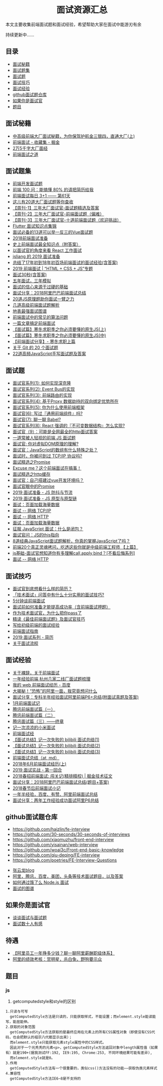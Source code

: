 <h1 align="center">面试资源汇总</h1>

本文主要收集前端面试题和面试经验，希望帮助大家在面试中能游刃有余

持续更新中……


## 目录

* [面试秘籍](#面试秘籍)
* [面试题集](#面试题集)
* [面试题](#面试题)
* [面试技巧](#面试技巧)
* [面试经验](#面试经验)
* [github面试题仓库](#github面试题仓库)
* [如果你是面试官](#如果你是面试官)
* [题目](#题目)


## 面试秘籍
 * [中高级前端大厂面试秘籍，为你保驾护航金三银四，直通大厂(上)](https://juejin.im/post/5c64d15d6fb9a049d37f9c20)
 * [前端面试 - 收藏集 - 掘金](https://segmentfault.com/a/1190000009261526)
 * [2万5千字大厂面经](https://juejin.im/post/5ba34e54e51d450e5162789b#heading-105)
 * [前端面试之道](https://juejin.im/book/5bdc715fe51d454e755f75ef)

## 面试题集

 * [前端开发面试题](https://juejin.im/entry/5781b8db0a2b58005765e628)
 * [前端 100 问：能搞懂 80% 的请把简历给我](https://juejin.im/post/5d23e750f265da1b855c7bbe)
 * [前端面试每日 3+1 —— 第61天](https://juejin.im/post/5d05576af265da1bba590291)
 * [这儿有20道大厂面试题等你查收](https://juejin.im/post/5d124a12f265da1b9163a28d)
 * [【周刊-1】三年大厂面试官-面试题精选及答案](https://juejin.im/post/5ca9de22e51d452b5372ed90)
 * [【周刊-2】三年大厂面试官-前端面试题（偏难）](https://juejin.im/post/5cb0315f518825215e61ec14)
 * [【周刊-3】三年大厂面试官-十道前端面试题（欢迎挑战）](https://juejin.im/post/5cd82463518825692330d440)
 * [Flutter 面试知识点集锦](https://juejin.im/post/5cd9875ae51d453d022cb662)
 * [面试必备的13道可以举一反三的Vue面试题](https://juejin.im/post/5d41eec26fb9a06ae439d29f)
 * [2018前端面试准备](https://segmentfault.com/a/1190000012428851)
 * [史上前端面试最全知识点（附答案）](https://segmentfault.com/a/1190000010869619)
 * [以面试官的角度来看 React 工作面试](https://juejin.im/post/5bca74cfe51d450e9163351b)
 * [jsliang 的 2019 面试准备](https://juejin.im/post/5c8e4cd3f265da67c87454a0)
 * [总结了17年初到18年初百场前端面试的面试经验(含答案)](https://juejin.im/post/5b44a485e51d4519945fb6b7)
 * [2019 前端面试 | “HTML + CSS + JS”专题](https://juejin.im/post/5ce4171ff265da1bd04eb4f3)
 * [面试30秒(含答案)](https://juejin.im/post/5c9243f96fb9a070ce31ab46)
 * [五年面试，三年模拟](https://juejin.im/post/5ca0425e51882567ce181037)
 * [面试的信心来源于过硬的基础](https://segmentfault.com/a/1190000013331105)
 * [面试分享：2018阿里巴巴前端面试总结](https://juejin.im/post/5ab0da85f265da23866fb9b7)
 * [20道JS原理题助你面试一臂之力](https://juejin.im/post/5d2ee123e51d4577614761f8)
 * [几道高级前端面试题解析](https://juejin.im/post/5aa8a07cf265da238a3022a4)
 * [地表最强面试图谱](https://juejin.im/post/5b4a9136f265da0f990d49cb)
 * [前端面试中的常见的算法问题](https://www.jackpu.com/qian-duan-mian-shi-zhong-de-chang-jian-de-suan-fa-wen-ti/)
 * [一篇文章搞定前端面试](https://juejin.im/post/5bbaa549e51d450e827b6b13)
 * [【面试篇】寒冬求职季之你必须要懂的原生JS(上)](https://juejin.im/post/5cab0c45f265da2513734390)
 * [【面试篇】寒冬求职季之你必须要懂的原生JS(中)](https://juejin.im/post/5cbd1e33e51d45789161d053)
 * [【前端面试分享】- 寒冬求职上篇](https://juejin.im/post/5cdb7bc26fb9a0321557044d)
 * [关于 Git 的 20 个面试题](https://segmentfault.com/a/1190000019315509)
 * [22道高频JavaScript手写面试题及答案](https://juejin.im/post/5d51e16d6fb9a06ae17d6bbc)


## 面试题

* [面试官系列(1): 如何实现深克隆](https://juejin.im/post/5abb55ee6fb9a028e33b7e0a)
* [面试官系列(2): Event Bus的实现](https://juejin.im/post/5ac2fb886fb9a028b86e328c)
* [面试官系列(3): 前端路由的实现](https://juejin.im/post/5ac61da66fb9a028c71eae1b)
* [面试官系列(4): 基于Proxy 数据劫持的双向绑定优势所在](https://juejin.im/post/5acd0c8a6fb9a028da7cdfaf)
* [面试官系列(5): 你为什么使用前端框架](https://juejin.im/post/5b16c0415188257d42153bac)
* [面试官(6): 写过『通用前端组件』吗?](https://juejin.im/post/5c02142fe51d4511be77aad7)
* [面试官(7): 聊一聊 Babel?](https://juejin.im/post/5c03b85ae51d450c740de19c)
* [面试官系列(8):  React 强调的『不可变数据结构』怎么实现?](https://juejin.im/post/5bf8dab3f265da61590b55d4)
* [面试官（9）：可能是全网最全的http面试答案](https://juejin.im/post/5d032b77e51d45777a126183)
* [一道常被人轻视的前端 JS 面试题](https://juejin.im/entry/580cdbeec4c9710058943151)
* [面试官: 你对虚拟DOM原理的理解?](https://juejin.im/post/5d3f3bf36fb9a06af824b3e2)
* [面试官：JavaScript的数组有什么特殊之处？](https://juejin.im/post/5d2832a5f265da1bc07e669e)
* [面试时，你被问到过 TCP/IP 协议吗?](https://juejin.im/post/58e36d35b123db15eb748856)
* [面试精选之Promise](https://juejin.im/post/5b31a4b7f265da595725f322)
* [Excuse me？这个前端面试在搞事！](https://zhuanlan.zhihu.com/p/25407758)
* [面试精选之http缓存](https://juejin.im/post/5b3c87386fb9a04f9a5cb037)
* [面试官：自己搭建过vue开发环境吗？](https://juejin.im/post/5cc55c336fb9a032086dd701)
* [面试官眼中的Promise](https://juejin.im/post/5c233a8ee51d450d5a01b712)
* [2019 面试准备 - JS 防抖与节流](https://juejin.im/post/5c87b54ce51d455f7943dddb)
* [2019 面试准备 - JS 原型与原型链](https://juejin.im/post/5c72a1766fb9a049ea3993e6)
* [面试：页面加载海量数据](https://juejin.im/post/5ae17a386fb9a07abc299cdd)
* [面试 -- 网络 TCP/IP](https://juejin.im/post/586cfcf8da2f600055ce8a8d)
* [面试 -- 网络 HTTP](https://juejin.im/post/5872309261ff4b005c4580d4)
* [面试：页面加载海量数据](https://juejin.im/post/5ae17a386fb9a07abc299cdd)
* [征服 JavaScript 面试：什么是闭包？](https://www.zcfy.cc/article/master-the-javascript-interview-what-is-a-closure-2127.html)
* [面试官问：JS的this指向](https://juejin.im/post/5c0c87b35188252e8966c78a)
* [8道经典JavaScript面试题解析，你真的掌握JavaScript了吗？](https://segmentfault.com/a/1190000020026378)
* [前端20个真正灵魂拷问，吃透这些你就是中级前端工程师 【上篇】](https://segmentfault.com/a/1190000020062444)
* [js基础-面试官想知道你有多理解call,apply,bind？[不看后悔系列]](https://juejin.im/post/5d469e0851882544b85c32ef)
* [面试 -- 网络 HTTP](https://juejin.im/post/5872309261ff4b005c4580d4)


## 面试技巧
 * [面试官到底想看什么样的简历？](https://juejin.im/post/5d1d52aff265da1bb2774de0)
 * [「技术面试」问答中有什么十分实用的面试技巧?](https://juejin.im/post/5d30c0cd6fb9a07efd474427)
 * [5分钟谈前端面试](https://juejin.im/post/5d04fc1c51882559ef78e88f)
 * [面试前如何准备才能提高成功率（含前端面试押题）](https://juejin.im/post/5c6d4789f265da2d8e70e164)
 * [作为技术面试官，为什么把你pass了](https://juejin.im/post/5c1e7a086fb9a049b82a7310)
 * [精读《最佳前端面试题》及面试官技巧](https://zhuanlan.zhihu.com/p/28333260)
 * [写给初级前端的面试经验](https://juejin.im/post/5c8bb79e6fb9a04a006fe79a)
 * [前端面试指南](https://zhuanlan.zhihu.com/p/25859524)
 * [2019 面试系列 - 简历](https://juejin.im/post/5d05ca79f265da1bc75237ea)
 * [关于面试流程](https://juejin.im/post/59ec3d50f265da431c6f7339)


## 面试经验

 * [关于裸辞，关于前端面试](https://juejin.im/post/5cf3365ff265da1b9612ec78)
 * [一年经验前端 杭州几家二线厂面试题梳理](https://juejin.im/post/5d3a538bf265da1b9163d947)
 * [我的 web 前端面试经历 - 百度](https://juejin.im/post/5d1d52aff265da1bb2774de0)
 * [大揭秘！“恐怖”的阿里一面，我究竟想问什么](https://juejin.im/post/5d4cd42a6fb9a06aea618155)
 * [面试分享：专科半年经验面试阿里前端P6+总结(附面试真题及答案)](https://juejin.im/post/5a92c23b5188257a6b06110b)
 * [1月前端面试记](https://juejin.im/post/587dab348d6d810058d87a0a)
 * [腾讯前端面试篇（一）](https://juejin.im/post/5c19c1b6e51d451d1e06c163)
 * [腾讯前端面试篇（二）](https://juejin.im/post/5c1869ab6fb9a049f154207a)
 * [腾讯面试篇（三）——终章](https://juejin.im/post/5c1eec7bf265da61477034ae)
 * [记一次凉凉的小米面试](https://juejin.im/post/5b4d543ce51d4519610dea67)
 * [前端面试经](https://juejin.im/post/59aa6be06fb9a0248e5cddf0)
 * [【面试总结】记一次失败的 bilibili 面试总结(1)](https://juejin.im/post/5c878397f265da2dde07293b)
 * [【面试总结】记一次失败的 bilibili 面试总结(2)](https://juejin.im/post/5c88d34fe51d4559d83381af)
 * [【面试总结】记一次失败的 bilibili 面试总结(3)](https://juejin.im/post/5ca2ba0ee51d4524fd28778a)
 * [前端面试总结（at, md）](https://juejin.im/post/5a3134bf6fb9a0452405d507)
 * [2018年6月前端面试经历(上)](https://juejin.im/post/5b39bb696fb9a00e57630e27)
 * [2019 面试实战 - 第一回合](https://juejin.im/post/5c7bc11d6fb9a04a0956c325)
 * [2018春招前端面试: 闯关记(精排精校) | 掘金技术征文](https://juejin.im/post/5a998991f265da237f1dbdf9)
 * [面试分享：2018阿里巴巴前端面试总结(题目+答案)](https://blog.ihoey.com/posts/Interview/2018-02-28-alibaba-interview.html)
 * [2018春节后前端面试小记](https://juejin.im/post/5a99108f51882555666f1bca)
 * [一年半经验，百度、有赞、阿里前端面试总结](https://juejin.im/post/5befeb5051882511a8527dbe)
 * [面试分享：两年工作经验成功面试阿里P6总结](https://juejin.im/post/5d690c726fb9a06b155dd40d)



## github面试题仓库
- https://github.com/haizlin/fe-interview
- https://github.com/30-seconds/30-seconds-of-interviews
- https://github.com/xiaomuzhu/front-end-interview
- https://github.com/yisainan/web-interview
- https://github.com/woai3c/Front-end-basic-knowledge
- https://github.com/qiu-deqing/FE-interview
- https://github.com/poetries/FE-Interview-Questions
* [张云龙blog](https://github.com/fouber/blog)
* [阿里，腾讯，百度，美团，头条等技术面试题目，以及答案](https://github.com/yttsam/interview_internal_reference)
* [如何通过饿了么 Node.js 面试](https://github.com/ElemeFE/node-interview/tree/master/sections/zh-cn)
* [面试的图谱](https://github.com/InterviewMap/CS-Interview-Knowledge-Map)

## 如果你是面试官
 * [谈谈面试与面试题](https://github.com/wintercn/blog/issues/4)
 * [面试数十人有感](https://juejin.im/post/5bd2d92c6fb9a05d0f17218c)

## 待遇
* [【阿里员工一年挣多少钱？聊一聊阿里薪酬职级体系】](https://m.toutiaocdn.com/a6724307251558875652)
* [阿里的绩效考核：赏明星，杀白兔，野狗要示众](https://m.toutiaocdn.com/a6726291727654584839)


## 题目

### js
1. getcomputedstyle和style的区别
```
1.只读与可写
  getComputedStyle方法是只读的，只能获取样式，不能设置；而element.style能读能写，能屈能伸。
2.获取的对象范围
  getComputedStyle方法获取的是最终应用在元素上的所有CSS属性对象（即使没有CSS代码，也会把默认的祖宗八代都显示出来）；
  而element.style只能获取元素style属性中的CSS样式。
  因此对于一个光秃秃的元素<p>，getComputedStyle方法返回对象中length属性值（如果有）就是190+(据我测试FF:192, IE9:195, Chrome:253, 不同环境结果可能有差异), 
  而element.style就是0。
3.作用
  getComputedStyle方法有一个很重要的，类似css()方法没有的功能——获取伪类元素样式
4.兼容性
  getComputedStyle方法IE6~8是不支持的

```
